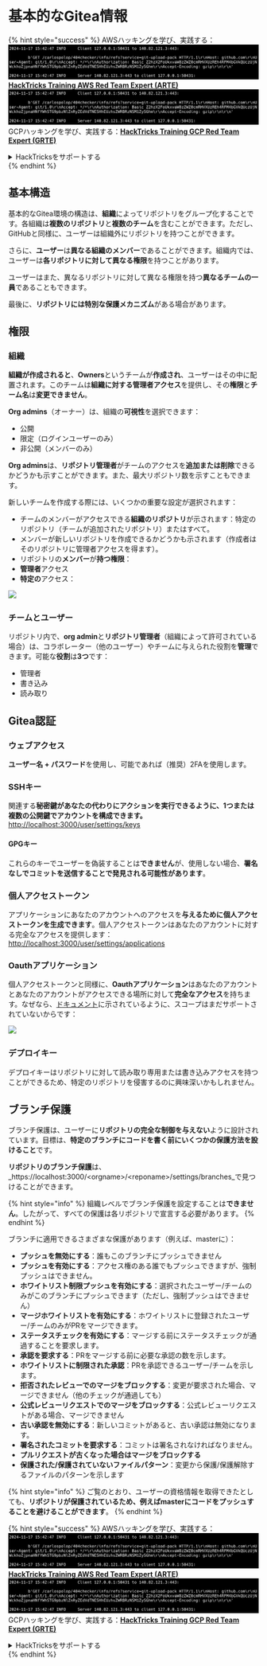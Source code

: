 # 基本的なGitea情報

{% hint style="success" %}
AWSハッキングを学び、実践する：<img src="../../.gitbook/assets/image (1).png" alt="" data-size="line">[**HackTricks Training AWS Red Team Expert (ARTE)**](https://training.hacktricks.xyz/courses/arte)<img src="../../.gitbook/assets/image (1).png" alt="" data-size="line">\
GCPハッキングを学び、実践する：<img src="../../.gitbook/assets/image (2).png" alt="" data-size="line">[**HackTricks Training GCP Red Team Expert (GRTE)**<img src="../../.gitbook/assets/image (2).png" alt="" data-size="line">](https://training.hacktricks.xyz/courses/grte)

<details>

<summary>HackTricksをサポートする</summary>

* [**サブスクリプションプラン**](https://github.com/sponsors/carlospolop)を確認してください！
* **💬 [**Discordグループ**](https://discord.gg/hRep4RUj7f)または[**Telegramグループ**](https://t.me/peass)に参加するか、**Twitter** 🐦 [**@hacktricks\_live**](https://twitter.com/hacktricks\_live)**をフォローしてください。**
* **[**HackTricks**](https://github.com/carlospolop/hacktricks)および[**HackTricks Cloud**](https://github.com/carlospolop/hacktricks-cloud)のGitHubリポジトリにPRを提出してハッキングトリックを共有してください。**

</details>
{% endhint %}

## 基本構造

基本的なGitea環境の構造は、**組織**によってリポジトリをグループ化することです。各組織は**複数のリポジトリ**と**複数のチーム**を含むことができます。ただし、GitHubと同様に、ユーザーは組織外にリポジトリを持つことができます。

さらに、**ユーザー**は**異なる組織のメンバー**であることができます。組織内では、ユーザーは**各リポジトリに対して異なる権限**を持つことがあります。

ユーザーはまた、異なるリポジトリに対して異なる権限を持つ**異なるチームの一員**であることもできます。

最後に、**リポジトリには特別な保護メカニズム**がある場合があります。

## 権限

### 組織

**組織が作成されると**、**Owners**というチームが**作成され**、ユーザーはその中に配置されます。このチームは**組織に対する管理者アクセス**を提供し、その**権限**と**チーム名**は**変更できません**。

**Org admins**（オーナー）は、組織の**可視性**を選択できます：

* 公開
* 限定（ログインユーザーのみ）
* 非公開（メンバーのみ）

**Org admins**は、**リポジトリ管理者**がチームのアクセスを**追加または削除**できるかどうかも示すことができます。また、最大リポジトリ数を示すこともできます。

新しいチームを作成する際には、いくつかの重要な設定が選択されます：

* チームのメンバーがアクセスできる**組織のリポジトリ**が示されます：特定のリポジトリ（チームが追加されたリポジトリ）またはすべて。
* メンバーが新しいリポジトリを作成できるかどうかも示されます（作成者はそのリポジトリに管理者アクセスを得ます）。
* リポジトリの**メンバー**が**持つ権限**：
* **管理者**アクセス
* **特定の**アクセス：

![](<../../.gitbook/assets/image (118).png>)

### チームとユーザー

リポジトリ内で、**org admin**と**リポジトリ管理者**（組織によって許可されている場合）は、コラボレーター（他のユーザー）やチームに与えられた役割を**管理**できます。可能な**役割**は**3つ**です：

* 管理者
* 書き込み
* 読み取り

## Gitea認証

### ウェブアクセス

**ユーザー名 + パスワード**を使用し、可能であれば（推奨）2FAを使用します。

### **SSHキー**

関連する**秘密鍵があなたの代わりにアクションを実行できるように、1つまたは複数の公開鍵でアカウントを構成できます。** [http://localhost:3000/user/settings/keys](http://localhost:3000/user/settings/keys)

#### **GPGキー**

これらのキーでユーザーを偽装することは**できません**が、使用しない場合、**署名なしでコミットを送信することで発見される可能性があります**。

### **個人アクセストークン**

アプリケーションにあなたのアカウントへのアクセスを**与えるために個人アクセストークンを生成できます**。個人アクセストークンはあなたのアカウントに対する完全なアクセスを提供します：[http://localhost:3000/user/settings/applications](http://localhost:3000/user/settings/applications)

### Oauthアプリケーション

個人アクセストークンと同様に、**Oauthアプリケーション**はあなたのアカウントとあなたのアカウントがアクセスできる場所に対して**完全なアクセス**を持ちます。なぜなら、[ドキュメント](https://docs.gitea.io/en-us/oauth2-provider/#scopes)に示されているように、スコープはまだサポートされていないからです：

![](<../../.gitbook/assets/image (194).png>)

### デプロイキー

デプロイキーはリポジトリに対して読み取り専用または書き込みアクセスを持つことができるため、特定のリポジトリを侵害するのに興味深いかもしれません。

## ブランチ保護

ブランチ保護は、ユーザーに**リポジトリの完全な制御を与えない**ように設計されています。目標は、**特定のブランチにコードを書く前にいくつかの保護方法を設けること**です。

**リポジトリのブランチ保護**は、_https://localhost:3000/\<orgname>/\<reponame>/settings/branches_で見つけることができます。

{% hint style="info" %}
組織レベルでブランチ保護を設定することは**できません**。したがって、すべての保護は各リポジトリで宣言する必要があります。
{% endhint %}

ブランチに適用できるさまざまな保護があります（例えば、masterに）：

* **プッシュを無効にする**：誰もこのブランチにプッシュできません
* **プッシュを有効にする**：アクセス権のある誰でもプッシュできますが、強制プッシュはできません。
* **ホワイトリスト制限プッシュを有効にする**：選択されたユーザー/チームのみがこのブランチにプッシュできます（ただし、強制プッシュはできません）
* **マージホワイトリストを有効にする**：ホワイトリストに登録されたユーザー/チームのみがPRをマージできます。
* **ステータスチェックを有効にする**：マージする前にステータスチェックが通過することを要求します。
* **承認を要求する**：PRをマージする前に必要な承認の数を示します。
* **ホワイトリストに制限された承認**：PRを承認できるユーザー/チームを示します。
* **拒否されたレビューでのマージをブロックする**：変更が要求された場合、マージできません（他のチェックが通過しても）
* **公式レビューリクエストでのマージをブロックする**：公式レビューリクエストがある場合、マージできません
* **古い承認を無効にする**：新しいコミットがあると、古い承認は無効になります。
* **署名されたコミットを要求する**：コミットは署名されなければなりません。
* **プルリクエストが古くなった場合はマージをブロックする**
* **保護された/保護されていないファイルパターン**：変更から保護/保護解除するファイルのパターンを示します

{% hint style="info" %}
ご覧のとおり、ユーザーの資格情報を取得できたとしても、**リポジトリが保護されているため、例えばmasterにコードをプッシュすることを避けることができます**。
{% endhint %}

{% hint style="success" %}
AWSハッキングを学び、実践する：<img src="../../.gitbook/assets/image (1).png" alt="" data-size="line">[**HackTricks Training AWS Red Team Expert (ARTE)**](https://training.hacktricks.xyz/courses/arte)<img src="../../.gitbook/assets/image (1).png" alt="" data-size="line">\
GCPハッキングを学び、実践する：<img src="../../.gitbook/assets/image (2).png" alt="" data-size="line">[**HackTricks Training GCP Red Team Expert (GRTE)**<img src="../../.gitbook/assets/image (2).png" alt="" data-size="line">](https://training.hacktricks.xyz/courses/grte)

<details>

<summary>HackTricksをサポートする</summary>

* [**サブスクリプションプラン**](https://github.com/sponsors/carlospolop)を確認してください！
* **💬 [**Discordグループ**](https://discord.gg/hRep4RUj7f)または[**Telegramグループ**](https://t.me/peass)に参加するか、**Twitter** 🐦 [**@hacktricks\_live**](https://twitter.com/hacktricks\_live)**をフォローしてください。**
* **[**HackTricks**](https://github.com/carlospolop/hacktricks)および[**HackTricks Cloud**](https://github.com/carlospolop/hacktricks-cloud)のGitHubリポジトリにPRを提出してハッキングトリックを共有してください。**

</details>
{% endhint %}
